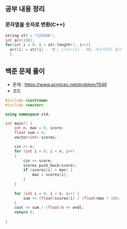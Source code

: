 ## 공부 내용 정리
### 문자열을 숫자로 변환(C++)

```C++
string str = "123456";
int arr[100];
for(int i = 0; i < str.length(); i++){
  arr[i] = str[i] - '0'; //str[i] - 48; 아스키코드 참고
  }
```

## 백준 문제 풀이
- 문제 : https://www.acmicpc.net/problem/1546
- 코드

```C++
#include <iostream>
#include <vector>

using namespace std;

int main() {
	int n, max = 0, score;
	float sum = 0;
	vector<int> scores;

	cin >> n;
	for (int i = 0; i < n; i++)
	{
		cin >> score;
		scores.push_back(score);
		if (scores[i] > max) {
			max = scores[i];
		}
	}
	
	for (int i = 0; i < n; i++) {
		sum += (float)scores[i] / (float)max * 100;
	}
	cout << sum / (float)n << endl;
	return 0;
	
}
```
